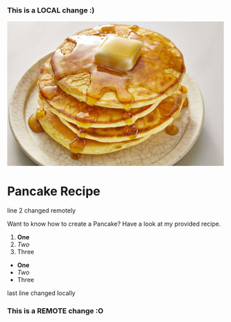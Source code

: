 ### This is a LOCAL change :)

![pancake](pancake.jpg)

# Pancake Recipe
line 2 changed remotely

Want to know how to create a Pancake? Have a look at my provided recipe.

1. **One**
2. *Two*
3. Three

- **One**
- *Two*
- Three

last line changed locally

### This is a REMOTE change :O

